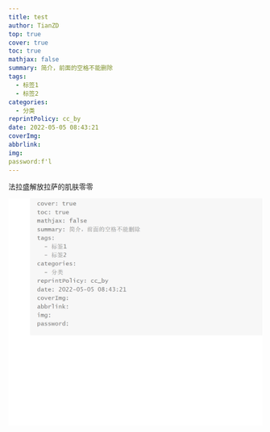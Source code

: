 ```yaml
---
title: test
author: TianZD
top: true
cover: true
toc: true
mathjax: false
summary: 简介，前面的空格不能删除
tags:
  - 标签1
  - 标签2
categories:
  - 分类
reprintPolicy: cc_by
date: 2022-05-05 08:43:21
coverImg:
abbrlink:
img:
password:f'l
---
```




法拉盛解放拉萨的肌肤零零

![image-20220505084503440](assets/test/image-20220505084503440.png)
